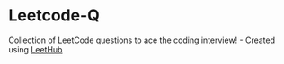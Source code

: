 # Leetcode-Q
Collection of LeetCode questions to ace the coding interview! - Created using [LeetHub](https://github.com/QasimWani/LeetHub)

